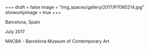 +++
draft = false
image = "img_spaces/gallery/2017/P7060214.jpg"
showonlyimage = true
+++

Barcelona, Spain

July 2017
<!--more-->
MACBA - Barcelona Museum of Contemporary Art
